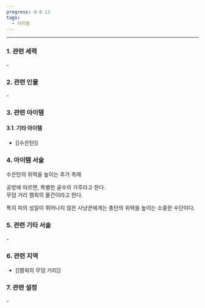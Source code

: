 ```yaml
---
progress: 0.0.12
tags:
  - 아이템
---
```

---
### 1. 관련 세력 
\-

### 2. 관련 인물
\-

### 3. 관련 아이템
#### 3.1. 기타 아이템
- [[수은탄]]


### 4. 아이템 서술
수은탄의 위력을 높이는 추가 촉매  
  
공방에 따르면, 특별한 골수의 가루라고 한다.  
무덤 거리 헴윅의 물건이라고 한다.  
  
특히 피의 성질이 뛰어나지 않은 사냥꾼에게는 총탄의 위력을 높이는 소중한 수단이다.

### 5. 관련 기타 서술
\-

### 6. 관련 지역
-  [[헴윅의 무덤 거리]]

### 7. 관련 설정
\-